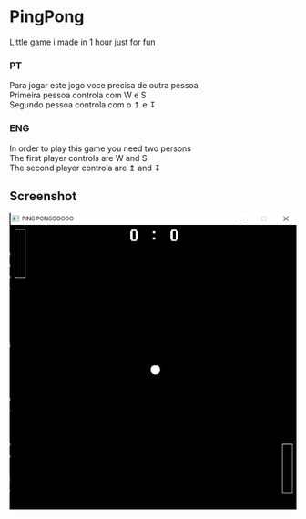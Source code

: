 # PingPong
<p>
  Little game i made in 1 hour just for fun
</p>

<h3>PT</h3>
<p>
  Para jogar este jogo voce precisa de outra pessoa <br>
  Primeira pessoa controla com W e S <br>
  Segundo pessoa controla com o ↥ e ↧
</p>

<h3>ENG</h3>
<p>
  In order to play this game you need two persons <br>
  The first player controls are  W and S <br>
  The second player controla are ↥ and ↧
</p>

<h2>Screenshot</h2>
<img src="PingPong.png">


